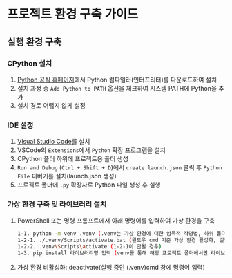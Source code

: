 # 프로젝트 환경 구축 가이드

## 실행 환경 구축

### CPython 설치
1. [Python 공식 홈페이지](https://www.python.org)에서 Python 컴파일러(인터프리터)를 다운로드하여 설치
2. 설치 과정 중 `Add Python to PATH` 옵션을 체크하여 시스템 PATH에 Python을 추가
3. 설치 경로 어렵지 않게 설정

### IDE 설정
1. [Visual Studio Code](https://code.visualstudio.com)를 설치
2. VSCode의 `Extensions`에서 `Python` 확장 프로그램을 설치
3. CPython 폴더 하위에 프로젝트용 폴더 생성
4. `Run and Debug` (`Ctrl + Shift + D`)에서 `create launch.json` 클릭 후 `Python File` 디버거를 설치(launch.json 생성)
5. 프로젝트 폴더에 `.py` 확장자로 Python 파일 생성 후 실행

### 가상 환경 구축 및 라이브러리 설치

1. PowerShell 또는 명령 프롬프트에서 아래 명령어를 입력하여 가상 환경을 구축
   ```bash
   1-1. python -m venv .venv (.venv는 가상 환경에 대한 암묵적 작명법, 하위 폴더 생성 후 가상 환경 구축)
   1-2-1. ./.venv/Scripts/activate.bat (윈도우 cmd 기준 가상 환경 활성화, 실행 환경에 따라 명령어가 다를 수 있다.)
   1-2-2. .venv\Scripts\activate (1-2-1이 안될 경우)
   1-3. pip install 라이브러리명 입력 (venv를 통해 해당 프로젝트 폴더에서만 라이브러리가 설치되도록 설정)
2. 가상 환경 비활성화: deactivate(실행 중인 (.venv)cmd 창에 명령어 입력)

